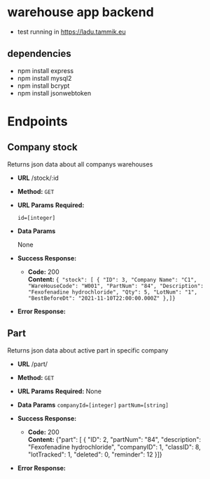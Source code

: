 # warehouse app backend
* test running in https://ladu.tammik.eu
## dependencies
* npm install express 
* npm install mysql2
* npm install bcrypt
* npm install jsonwebtoken 


# Endpoints

**Company stock**
----
  Returns json data about all companys warehouses
* **URL**
  /stock/:id
* **Method:**
  `GET`
*  **URL Params**
   **Required:**

   `id=[integer]`

* **Data Params**

  None
* **Success Response:**

  * **Code:** 200 <br />
    **Content:** `{
    "stock": [
        {
            "ID": 3,
            "Company Name": "C1",
            "WareHouseCode": "W001",
            "PartNum": "84",
            "Description": "Fexofenadine hydrochloride",
            "Qty": 5,
            "LotNum": "1",
            "BestBeforeDt": "2021-11-10T22:00:00.000Z"
        },]}`
 
* **Error Response:**


**Part**
----
  Returns json data about active part in specific company
* **URL**
  /part/
* **Method:**
  `GET`
*  **URL Params**
   **Required:**
    None
* **Data Params**
    `companyId=[integer]`
    `partNum=[string]`
 
* **Success Response:**

  * **Code:** 200 <br />
    **Content:** {"part": [
        {
            "ID": 2,
            "partNum": "84",
            "description": "Fexofenadine hydrochloride",
            "companyID": 1,
            "classID": 8,
            "lotTracked": 1,
            "deleted": 0,
            "reminder": 12
        }]}
 
* **Error Response:**



